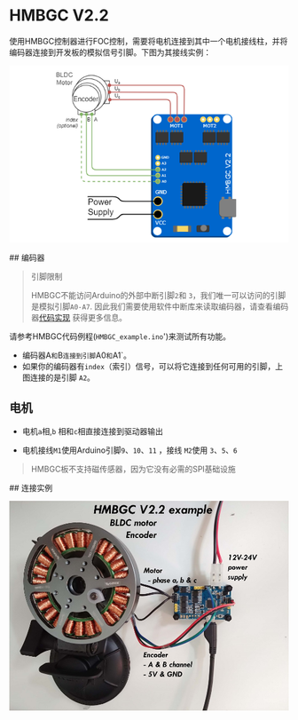 

# HMBGC V2.2 
使用HMBGC控制器进行FOC控制，需要将电机连接到其中一个电机接线柱，并将编码器连接到开发板的模拟信号引脚。下图为其接线实例：

<p>	<img src="extras/Images/hmbgc_connection.png" class="width50"> </p>
## 编码器
<blockquote class="warning"> <p class="heading">引脚限制</p>
HMBGC不能访问Arduino的外部中断引脚<code class="highlighter-rouge">2</code>和 <code class="highlighter-rouge">3</code>，我们唯一可以访问的引脚是模拟引脚<code class="highlighter-rouge">A0-A7</code>. 
因此我们需要使用软件中断库来读取编码器，请查看编码器<a href="encoder">代码实现</a> 获得更多信息。</blockquote>


请参考HMBGC代码例程(`HMBGC_example.ino`')来测试所有功能。

- 编码器A` 和 `B`连接到引脚`A0` 和 `A1`。  
- 如果你的编码器有`index`（索引）信号，可以将它连接到任何可用的引脚，上图连接的是引脚 `A2`。

## 电机
- 电机`a`相,`b` 相和`c`相直接连接到驱动器输出

- 电机接线`M1`使用Arduino引脚`9`、`10`、`11` ，接线 `M2`使用 `3`、`5`、`6`

  

<blockquote class="danger"> HMBGC板不支持磁传感器，因为它没有必需的SPI基础设施</blockquote>
## 连接实例

<p><img src="extras/Images/hmbgc_v22.jpg" class="width60">
</p>